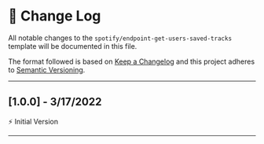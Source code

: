 # 📣 Change Log
All notable changes to the `spotify/endpoint-get-users-saved-tracks` template will be documented in this file.

The format followed is based on [Keep a Changelog](http://keepachangelog.com/) and this project adheres to [Semantic Versioning](http://semver.org/).

---
 
## [1.0.0] - 3/17/2022
 
⚡️ Initial Version
 
---
